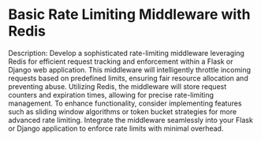 # Basic Rate Limiting Middleware with Redis

Description: Develop a sophisticated rate-limiting middleware leveraging Redis for efficient request tracking and enforcement within a Flask or Django web application. This middleware will intelligently throttle incoming requests based on predefined limits, ensuring fair resource allocation and preventing abuse. Utilizing Redis, the middleware will store request counters and expiration times, allowing for precise rate-limiting management. To enhance functionality, consider implementing features such as sliding window algorithms or token bucket strategies for more advanced rate limiting. Integrate the middleware seamlessly into your Flask or Django application to enforce rate limits with minimal overhead.

